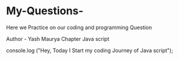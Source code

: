 # My-Questions-
Here we Practice on our coding and programming Question 

Author - Yash Maurya
Chapter Java script

console.log ("Hey, Today I Start my coding Journey of Java script");
